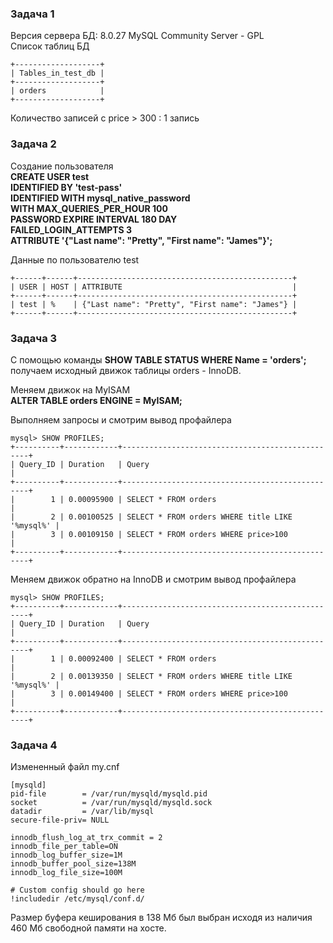 ### Задача 1
Версия сервера БД: 8.0.27 MySQL Community Server - GPL  
Список таблиц БД  
```
+-------------------+
| Tables_in_test_db |
+-------------------+
| orders            |
+-------------------+
```
Количество записей с price > 300 : 1 запись

### Задача 2
Создание пользователя  
**CREATE USER test  
IDENTIFIED BY 'test-pass'  
IDENTIFIED WITH mysql_native_password   
WITH MAX_QUERIES_PER_HOUR 100  
PASSWORD EXPIRE INTERVAL 180 DAY  
FAILED_LOGIN_ATTEMPTS 3  
ATTRIBUTE '{"Last name": "Pretty", "First name": "James"}';**  

Данные по пользователю test
```
+------+------+------------------------------------------------+
| USER | HOST | ATTRIBUTE                                      |
+------+------+------------------------------------------------+
| test | %    | {"Last name": "Pretty", "First name": "James"} |
+------+------+------------------------------------------------+
```

### Задача 3
С помощью команды **SHOW TABLE STATUS WHERE Name = 'orders';** получаем исходный движок таблицы orders - InnoDB.  

Меняем движок на MyISAM  
**ALTER TABLE orders ENGINE = MyISAM;**  

Выполняем запросы и смотрим вывод профайлера  
```
mysql> SHOW PROFILES;
+----------+------------+-------------------------------------------------+
| Query_ID | Duration   | Query                                           |
+----------+------------+-------------------------------------------------+
|        1 | 0.00095900 | SELECT * FROM orders                            |
|        2 | 0.00100525 | SELECT * FROM orders WHERE title LIKE '%mysql%' |
|        3 | 0.00109150 | SELECT * FROM orders WHERE price>100            |
+----------+------------+-------------------------------------------------+
```

Меняем движок обратно на InnoDB и смотрим вывод профайлера  
```
mysql> SHOW PROFILES;
+----------+------------+-------------------------------------------------+
| Query_ID | Duration   | Query                                           |
+----------+------------+-------------------------------------------------+
|        1 | 0.00092400 | SELECT * FROM orders                            |
|        2 | 0.00139350 | SELECT * FROM orders WHERE title LIKE '%mysql%' |
|        3 | 0.00149400 | SELECT * FROM orders WHERE price>100            |
+----------+------------+-------------------------------------------------+
```

### Задача 4

Измененный файл my.cnf
```
[mysqld]
pid-file        = /var/run/mysqld/mysqld.pid
socket          = /var/run/mysqld/mysqld.sock
datadir         = /var/lib/mysql
secure-file-priv= NULL

innodb_flush_log_at_trx_commit = 2
innodb_file_per_table=ON
innodb_log_buffer_size=1M
innodb_buffer_pool_size=138M
innodb_log_file_size=100M

# Custom config should go here
!includedir /etc/mysql/conf.d/
```

Размер буфера кеширования в 138 Мб был выбран исходя из наличия 460 Мб свободной памяти на хосте.